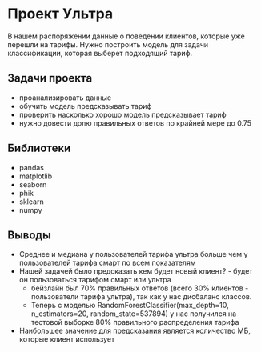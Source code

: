 # Проект Ультра
В нашем распоряжении данные о поведении клиентов, которые уже перешли на тарифы. Нужно построить модель для задачи классификации, которая выберет подходящий тариф.
## Задачи проекта
* проанализировать данные
* обучить модель предсказывать тариф
* проверить насколько хорошо модель предсказывает тариф
* нужно довести долю правильных ответов по крайней мере до 0.75
## Библиотеки
- pandas
- matplotlib
- seaborn
- phik
- sklearn
- numpy
## Выводы
- Среднее и медиана у пользователей тарифа ультра больше чем у пользователей тарифа смарт по всем показателям
- Нашей задачей было предсказать кем будет новый клиент? - будет он пользоваться тарифом смарт или ультра
   - бейзлайн был 70% правильных ответов (всего 30% клиентов - пользователи тарифа ультра), так как у нас дисбаланс классов.
   - Теперь с моделью RandomForestClassifier(max_depth=10, n_estimators=20, random_state=537894) у нас получился на тестовой выборке 80% правильного распределения тарифа
- Наибольшее значение для предсказания является количество МБ, которые клиент использует
